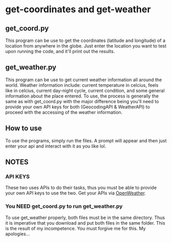 # get-coordinates and get-weather
## get_coord.py  
This program can be use to get the coordinates (latitude and longitude) of a location from anywhere in the globe. Just enter the location you want to test upon running the code, and it'll print out the results.  

## get_weather.py  
This program can be use to get current weather information all around the world. Weather information include: current temperature in celcius, feels like in celcius, current day-night cycle, current condition, and some general information about the place entered. To use, the process is generally the same as with get_coord.py with the major difference being you'll need to provide your own API keys for both (GeocodingAPI & WeatherAPI) to proceed with the accessing of the weather information.

## How to use  
To use the programs, simply run the files. A prompt will appear and then just enter your api and interact with it as you like lol.  

## NOTES  
### API KEYS  
These two uses APIs to do their tasks, thus you must be able to provide your own API keys to use the two. Get your APIs via [OpenWeather](https://openweathermap.org/api).  

### You NEED get_coord.py to run get_weather.py  
To use get_weather properly, both files must be in the same directory. Thus it is imperative that you download and put both files in the same folder. This is the result of my incompetence. You must forgive me for this. My apologies...  